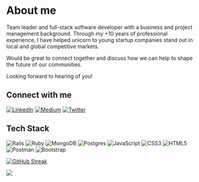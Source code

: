 
# About me

Team leader and full-stack software developer with a business and project management background.  Through my +10 years of professional experience, I have helped unicorn to young startup companies stand out in local and global competitive markets.

Would be great to connect together and discuss how we can help to shape the future of our communities.

Looking forward to hearing of you!


## Connect with me

[![LinkedIn](https://img.shields.io/badge/LinkedIn-%230077B5.svg?logo=linkedin&logoColor=white)](https://www.linkedin.com/in/giovanni-juliao/) 
[![Medium](https://img.shields.io/badge/Medium-12100E?logo=medium&logoColor=white)](https://medium.com/@gjuliao32)
[![Twitter](https://img.shields.io/badge/Twitter-%230077B5.svg?logo=twitter&logoColor=white)]([https://medium.com/@gjuliao32](https://twitter.com/giovannijuliao)) 


## Tech Stack

![Rails](https://img.shields.io/badge/rails-%23CC0000.svg?style=plastic&logo=ruby-on-rails&logoColor=white) ![Ruby](https://img.shields.io/badge/ruby-%23CC342D.svg?style=plastic&logo=ruby&logoColor=white) ![MongoDB](https://img.shields.io/badge/MongoDB-%234ea94b.svg?style=plastic&logo=mongodb&logoColor=white) ![Postgres](https://img.shields.io/badge/postgres-%23316192.svg?style=plastic&logo=postgresql&logoColor=white)  ![JavaScript](https://img.shields.io/badge/javascript-%23323330.svg?style=plastic&logo=javascript&logoColor=%23F7DF1E) ![CSS3](https://img.shields.io/badge/css3-%231572B6.svg?style=plastic&logo=css3&logoColor=white) ![HTML5](https://img.shields.io/badge/html5-%23E34F26.svg?style=plastic&logo=html5&logoColor=white) ![Postman](https://img.shields.io/badge/Postman-FF6C37?style=plastic&logo=postman&logoColor=white) ![Bootstrap](https://img.shields.io/badge/bootstrap-%23563D7C.svg?style=plastic&logo=bootstrap&logoColor=white)

[![GitHub Streak](http://github-readme-streak-stats.herokuapp.com?user=gjuliao)](https://git.io/streak-stats)

[![](https://visitcount.itsvg.in/api?id=gjuliao&label=Profile%20Views&color=1&icon=0&pretty=true)](https://visitcount.itsvg.in)

